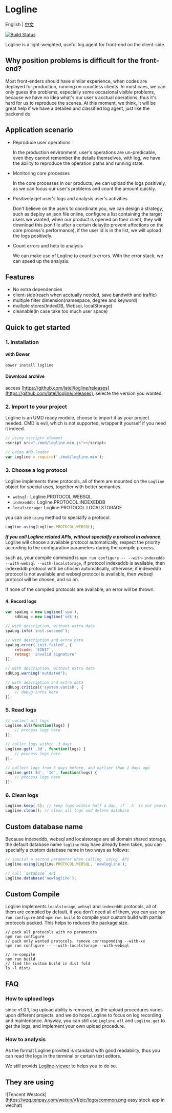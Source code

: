 Logline
=======

English | [中文](https://github.com/latel/logline/blob/master/README.zh_CN.md)

[![Build Status][travis-image]][travis-url]

Logline is a light-weighted, useful log agent for front-end on the client-side.

Why position problems is difficult for the front-end?
---------------------------------------------------
Most front-enders should have similar experience, when codes are deployed for production, running on countless clients. In most caes, we can only guess the problems, especially some occasional visible problems, because we have no idea what's our user's acctual operations, thus it's hard for us to reproduce the scenes. At this moment, we think, it will be great help if we have a detailed and classified log agent, just like the backend do.

Application scenario
-------------------
+ Reproduce user operations

    In the production environment, user's operations are un-predicable, even they
    cannot remember the details themselves, with log, we have the ability to
    reproduce the operation paths and running state.

+ Monitoring core processes

    In the core processes in our products, we can upload the logs positively,
    as we can focus our user's problems and count the amount quickly.

+ Positively get user's logs and analysis user's activities

    Don't believe on the users to coordinate you, we can design a strategy, such as
    deploy an json file online, configure a list containing the target users we
    wanted, when our product is opened on their client, they will download this
    json file after a certain delay(to prevent affections on the core process's
    performance), if the user id is in the list, we will upload the logs positively.

+ Count errors and help to analysis

    We can make use of Logline to count js errors. With the error stack, we can speed
    up the analysis.

Features
-------

+ No extra dependencies
+ client-side(reach when acctually needed, save bandwith and traffic)
+ multiple filter dimension(namespace, degree and keyword)
+ multiple stores(IndexDB, Websql, localStorage)
+ cleanable(in case take too much user space)

Quick to get started
-------------------

### 1. Installation

#### with Bower

``` shell
bower install logline
```

#### Download archive
access [https://github.com/latel/logline/releases](https://github.com/latel/logline/releases), selecte the version you wanted.

### 2. Import to your project
Logline is an UMD ready module, choose to import it as your project needed.
CMD is evil, which is not supported, wrapper it yourself if you need it indeed.

``` javascript
// using <script> element
<script src="./mod/logline.min.js"></script>

// using AMD loader
var Logline = require('./mod/logline.min');
```
### 3. Choose a log protocol
Logline implements three protocols, all of them are mounted on the `Logline` object for special uses, together with better semantics.

+ `websql:` Logline.PROTOCOL.WEBSQL
+ `indexeddb:` Logline.PROTOCOL.INDEXEDDB
+ `localstorage:` Logline.PROTOCOL.LOCALSTORAGE

you can use `using` method to specialfy a protocol.

``` javascript
Logline.using(Logline.PROTOCOL.WEBSQL);
```

***If you call Logline related APIs, without specialfy a protocol in advance***, Logline will choose a available protocol automatically, respect the priority according to the configuration parameters during the compile process.

such as, your compile command is `npm run configure -- --with-indexeddb --with-websql --with-localstorage`,
if protocol indexeddb is available, then indexeddb protocol with be chosen automatically,
otherwise, if indexeddb protocol is not available and websql protocol is available, then websql protocol will be chosen, and so on.

If none of the compiled protocols are available, an error will be thrown.

#### 4. Record logs
``` javascript
var spaLog = new Logline('spa'),
    sdkLog = new Logline('sdk');

// with description, without extra data
spaLog.info('init.succeed');

// with description and extra data
spaLog.error('init.failed', {
	retcode: 'EINIT',
	retmsg: 'invalid signature'
});

// with description, without extra data
sdkLog.warning('outdated');

// with description and extra data
sdkLog.critical('system.vanish', {
    // debug infos here
});
```

### 5. Read logs
``` javascript
// collect all logs
Logline.all(function(logs) {
    // process logs here
});

// collet logs within .3 days
Logline.get('.3d', function(logs) {
    // process logs here
});

// collect logs from 3 days before, and earlier than 1 days ago
Logline.get('3d', '1d', function(logs) {
    // process logs here
});
```

### 6. Clean logs
``` javascript
Logline.keep(.5); // keep logs within half a day, if `.5` is not provided, will clean up all logs
Logline.clean(); // clean all logs and delete database
```

Custom database name
-------------------
Because indexeddb, websql and localstorage are all domain shared storage, the default database name `logline` may have already been taken, you can specialfy a custom database name in two ways as follows:

``` javascript
// special a second parameter when calling `using` API
Logline.using(Logline.PROTOCOL.WEBSQL, 'newlogline');

// call `database` API
Logline.database('newlogline');
```

Custom Compile
--------------
Logline implements `localstorage`, `websql` and `indexeddb` protocols, all of them are compiled by default, if you don't need all of them, you can use `npm run configure` and `npm run build` to compile your custom build with partial protocols packed. This helps to reduces the package size.

``` shell
// pack all protocols with no parameters
npm run configure
// pack only wanted protocols, remove corresponding --with-xx
npm run configure -- --with-localstorage --with-websql

// re-compile
npm run build
// find the custom build in dist fold
ls -l dist/
```

FAQ
---

### How to upload logs
since v1.0.1, log upload ability is removed, as the upload procedures varies upon different projects,
and we do hope Logline to focus on log recording and maintenance.
Anyway, you can still use `Logline.all` and `Logline.get` to get the logs,
and implement your own upload procedure.

### How to analysis
As the format Logline provited is standard with good readability,
thus you can read the logs in the terminal or certain text editors.

We still provids [Logline-viewer] to helps you to do so.

They are using
-------------
![Tencent Westock](https://wzq.tenpay.com/weixin/v1/pic/logo/common.png easy stock app in wechat)



[travis-image]: https://api.travis-ci.org/latel/logline.svg
[travis-url]: https://travis-ci.org/latel/logline
[logline-viewer]: https://github.com/latel/logline-viewer
[logline-uploader]: https://github.com/latel/logline-uploader
